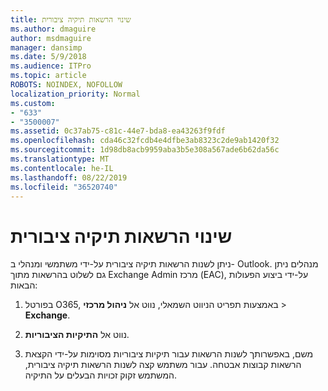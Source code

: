 ```yaml
---
title: שינוי הרשאות תיקיה ציבורית
ms.author: dmaguire
author: msdmaguire
manager: dansimp
ms.date: 5/9/2018
ms.audience: ITPro
ms.topic: article
ROBOTS: NOINDEX, NOFOLLOW
localization_priority: Normal
ms.custom:
- "633"
- "3500007"
ms.assetid: 0c37ab75-c81c-44e7-bda8-ea43263f9fdf
ms.openlocfilehash: cda46c32fcdb4e4dfbe3ab8323c2de9ab1420f32
ms.sourcegitcommit: 1d98db8acb9959aba3b5e308a567ade6b62da56c
ms.translationtype: MT
ms.contentlocale: he-IL
ms.lasthandoff: 08/22/2019
ms.locfileid: "36520740"
---
```

# <a name="changing-public-folder-permissions"></a>שינוי הרשאות תיקיה ציבורית

ניתן לשנות הרשאות תיקיה ציבורית על-ידי משתמשי ומנהלי ב- Outlook. מנהלים ניתן גם לשלוט בהרשאות מתוך Exchange Admin מרכז (EAC), על-ידי ביצוע הפעולות הבאות:
  
1. בפורטל O365, באמצעות תפריט הניווט השמאלי, נווט אל **ניהול מרכזי** \> **Exchange**.

2. נווט אל **התיקיות הציבוריות**.

3. משם, באפשרותך לשנות הרשאות עבור תיקיות ציבוריות מסוימות על-ידי הקצאת הרשאות קבוצות אבטחה. עבור משתמש קצה לשנות הרשאות תיקיה ציבורית, המשתמש זקוק זכויות הבעלים על התיקיה.
